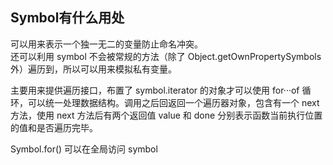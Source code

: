 ## Symbol有什么用处

可以用来表示一个独一无二的变量防止命名冲突。    
还可以利用 symbol 不会被常规的方法（除了 Object.getOwnPropertySymbols 外）遍历到，所以可以用来模拟私有变量。   
   
主要用来提供遍历接口，布置了 symbol.iterator 的对象才可以使用 for···of 循环，可以统一处理数据结构。调用之后回返回一个遍历器对象，包含有一个 next 方法，使用 next 方法后有两个返回值 value 和 done 分别表示函数当前执行位置的值和是否遍历完毕。
    
Symbol.for() 可以在全局访问 symbol